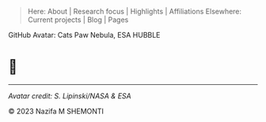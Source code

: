 > Here: About | Research focus | Highlights | Affiliations
> Elsewhere: Current projects | Blog | Pages

GitHub Avatar: Cats Paw Nebula, ESA HUBBLE

# 👋 

***

*Avatar credit: S. Lipinski/NASA & ESA*

© 2023 Nazifa M SHEMONTI
